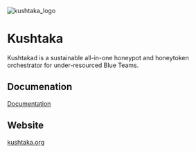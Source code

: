 ![kushtaka_logo](https://raw.githubusercontent.com/kushtaka/kushtakad/master/static/admin/assets/images/logo.svg?sanitize=true) 

# Kushtaka 

Kushtakad is a sustainable all-in-one honeypot and honeytoken orchestrator for under-resourced Blue Teams.

## Documenation

[Documentation](https://kushtaka.gitbook.io)

## Website

[kushtaka.org](https://www.kushtaka.org)


